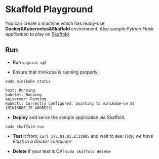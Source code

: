 # Skaffold Playground

You can create a machine which has ready-use **Docker&Kubernetes&Skaffold** environment. Also sample *Python Flask application* to play on [Skaffold](http://skaffold.dev).

## Run
- Run `vagrant up`!

- Ensure that minikube is running properly;

`sudo minikube status`

```
host: Running
kubelet: Running
apiserver: Running
kubectl: Correctly Configured: pointing to minikube-vm at [MINIKUBE_IP_ADDRESS]
```

- **Deploy** and serve the sample application via Skaffold.

`sudo skaffold run`

- **Test** it from; `curl 172.81.81.2:31905` and wait to see: *Hey, we have Flask in a Docker container!*

- **Delete** if your test is OK! `sudo skaffold delete`